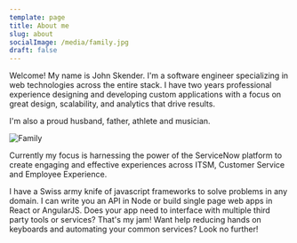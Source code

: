 ```yaml
---
template: page
title: About me
slug: about
socialImage: /media/family.jpg
draft: false
---
```

Welcome! My name is John Skender. I'm a software engineer specializing in web technologies across the entire stack. I have two years professional experience designing and developing custom applications with a focus on great design, scalability, and analytics that drive results.

I'm also a proud husband, father, athlete and musician.

![Family](/media/family.jpg)

Currently my focus is harnessing the power of the ServiceNow platform to create engaging and effective experiences across ITSM, Customer Service and Employee Experience.

I have a Swiss army knife of javascript frameworks to solve problems in any domain. I can write you an API in Node or build single page web apps in React or AngularJS. Does your app need to interface with multiple third party tools or services? That's my jam! Want help reducing hands on keyboards and automating your common services? Look no further!